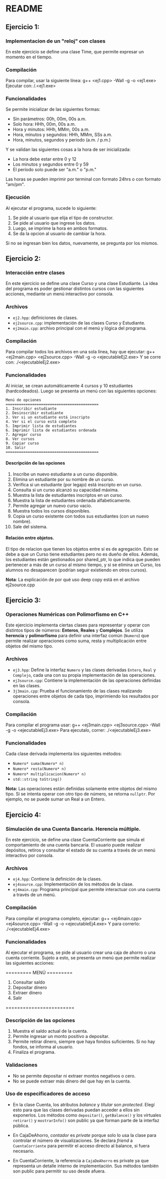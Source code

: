 # README

## Ejercicio 1:

### Implementacion de un "reloj" con clases

En este ejercicio se define una clase Time, que permite expresar un momento en el tiempo.

### Compilación
Para compilar, usar la siguiente línea:
g++ <ej1.cpp> -Wall -g -o <ej1.exe>
Ejecutar con:
/.<ej1.exe>

### Funcionalidades
Se permite inicializar de las siguientes formas: 
- Sin parámetros: 00h, 00m, 00s a.m.
- Solo hora: HHh, 00m, 00s a.m.
- Hora y minutos: HHh, MMm, 00s a.m.
- Hora, minutos y segundos: HHh, MMm, SSs a.m.
- Hora, minutos, segundos y período (a.m. / p.m.)

Y se validan las siguientes cosas a la hora de ser inicializada:
- La hora debe estar entre 0 y 12
- Los minutos y segundos entre 0 y 59
- El período solo puede ser "a.m." o "p.m."

Las horas se pueden imprimir por terminal con formato 24hrs o con formato "am/pm".

### Ejecución
Al ejecutar el programa, sucede lo siguiente:

1) Se pide al usuario que elija el tipo de constructor.
2) Se pide al usuario que ingrese los datos.
3) Luego, se imprime la hora en ambos formatos.
4) Se da la opcion al usuario de cambiar la hora.

Si no se ingresan bien los datos, nuevamente, se pregunta por los mismos.


## Ejercicio 2:

### Interacción entre clases

En este ejercicio se define una clase Curso y una clase Estudiante. La idea del programa es
poder gestionar distintos cursos con las siguientes acciones, mediante un menú interactivo
por consola.

### Archivos
- `ej2.hpp`: definiciones de clases.
- `ej2source.cpp`: implementación de las clases Curso y Estudiante.
- `ej2main.cpp`: archivo principal con el menú y lógica del programa.

### Compilación
Para compilar todos los archivos en una sola línea, hay que ejecutar:
g++ <ej2main.cpp> <ej2source.cpp> -Wall -g -o <ejecutableEj2.exe>
Y se corre con:
./<ejecutableEj2.exe>

### Funcionalidades

Al iniciar, se crean automáticamente 4 cursos y 10 estudiantes (hardcodeados). 
Luego se presenta un menú con las siguientes opciones:

    Menú de opciones
    ==========================================
    1. Inscribir estudiante
    2. Desinscribir estudiante
    3. Ver si un estudiante está inscripto
    4. Ver si el curso está completo
    5. Imprimir lista de estudiantes
    6. Imprimir lista de estudiantes ordenada
    7. Agregar curso
    8. Ver cursos
    9. Copiar curso
    10. Salir
    ==========================================

#### Descripción de las opciones

1) Inscribe un nuevo estudiante a un curso disponible.
2) Elimina un estudiante por su nombre de un curso.
3) Verifica si un estudiante (por legajo) está inscripto en un curso.
4) Consulta si un curso alcanzó su capacidad máxima.
5) Muestra la lista de estudiantes inscriptos en un curso.
6) Muestra la lista de estudiantes ordenada alfabeticamente.
7) Permite agregar un nuevo curso vacío.
8) Muestra todos los cursos disponibles.
9) Copia un curso existente con todos sus estudiantes (con un nuevo nombre).
10) Sale del sistema.

#### Relación entre objetos.

El tipo de relacion que tienen los objetos entre sí es de agregación. Esto se debe a que un Curso
tiene estudiantes pero no es dueño de ellos. Además, los estudiantes están gestionados por shared_ptr, 
lo que indica que pueden pertenecer a más de un curso al mismo tiempo, y si se elimina un Curso, 
los alumnos no desaparecen (podrían seguir existiendo en otros cursos).

**Nota**: La explicación de por qué uso deep copy está en el archivo ej2source.cpp

## Ejercicio 3:

### Operaciones Numéricas con Polimorfismo en C++

Este ejercicio implementa ciertas clases para representar y operar con distintos tipos de números:
**Enteros**, **Reales** y **Complejos**. Se utiliza **herencia** y **polimorfismo** para definir una interfaz 
común (`Numero`) que permite realizar operaciones como suma, resta y multiplicación entre objetos del mismo tipo.

### Archivos

- `ej3.hpp`: Define la interfaz `Numero` y las clases derivadas `Entero`, `Real` y `Complejo`, 
cada una con su propia implementación de las operaciones.
- `ej3source.cpp`: Contiene la implementación de las operaciones definidas en las clases.
- `3j3main.cpp`: Prueba el funcionamiento de las clases realizando operaciones entre objetos de cada tipo, 
imprimiendo los resultados por consola.

### Compilación

Para compilar el programa usar:
g++ <ej3main.cpp> <ej3source.cpp> -Wall -g -o <ejecutableEj3.exe>
Para ejecutalo, correr:
./<ejecutableEj3.exe>

### Funcionalidades

Cada clase derivada implementa los siguientes métodos:

- `Numero* suma(Numero* n)`
- `Numero* resta(Numero* n)`
- `Numero* multiplicacion(Numero* n)`
- `std::string toString()`

**Nota:** Las operaciones están definidas solamente entre objetos del mismo tipo. Si se intenta operar con otro tipo de número, se retorna `nullptr`. Por ejemplo, no se puede sumar un Real a un Entero. 

## Ejercicio 4:

###  Simulación de una Cuenta Bancaria. Herencia múltiple.

En este ejercicio, se define una clase CuentaCorriente que simula el comportamiento de una cuenta bancaria. El usuario puede realizar depósitos, retiros y consultar el estado de su cuenta a través de un menú interactivo por consola.

### Archivos
- `ej4.hpp`: Contiene la definición de la clases.
- `ej4source.cpp`: Implementación de los métodos de la clase.
- `ej4main.cpp`: Programa principal que permite interactuar con una cuenta a través de un menú.

### Compilación
Para compilar el programa completo, ejecutar:
g++ <ej4main.cpp> <ej4source.cpp> -Wall -g -o <ejecutableEj4.exe>
Y para correrlo:
./<ejecutableEj4.exe>

### Funcionalidades
Al ejecutar el programa, se pide al usuario crear una caja de ahorro o una cuenta corriente. Sujeto a esto,
se presenta un menú que permite realizar las siguientes acciones:

========= MENÚ =========
1. Consultar saldo
2. Depositar dinero
3. Extraer dinero
4. Salir

========================

### Descripción de las opciones

1) Muestra el saldo actual de la cuenta.
2) Permite ingresar un monto positivo a depositar.
3) Permite retirar dinero, siempre que haya fondos suficientes. Si no hay fondos, se informa al usuario.
4) Finaliza el programa.

### Validaciones
+ No se permite depositar ni extraer montos negativos o cero.
+ No se puede extraer más dinero del que hay en la cuenta.

### Uso de especificadores de acceso

- En la clase Cuenta, los atributos *balance* y *titular* son *protected*. Elegí esto para que las clases derivadas puedan acceder a ellos sin exponerlos. Los métodos como `depositar()`, `getBalance()` y los virtuales `retirar()` y `mostrarInfo()` son public ya que forman parte de la interfaz pública.

- En CajaDeAhorro, *contador* es *private* porque solo lo usa la clase para controlar el número de visualizaciones. Se declara *friend* a `CuentaCorriente` para permitir el acceso directo al balance, si fuera necesario.

- En CuentaCorriente, la referencia a `CajaDeAhorro` es private ya que representa un detalle interno de implementación. Sus métodos también son public para permitir su uso desde afuera.
